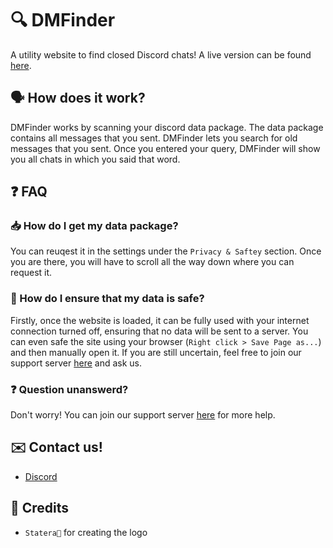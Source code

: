 # 🔍 DMFinder
A utility website to find closed Discord chats!
A live version can be found [here](https://dmfinder.vercel.app/).

## 🗣️ How does it work?
DMFinder works by scanning your discord data package. The data package contains all messages that you sent. DMFinder lets you search for old messages that you sent. Once you entered your query, DMFinder will show you all chats in which you said that word.

## ❓ FAQ
### 📥 How do I get my data package?
You can reuqest it in the settings under the `Privacy & Saftey` section. Once you are there, you will have to scroll all the way down where you can request it.
### 🔐 How do I ensure that my data is safe?
Firstly, once the website is loaded, it can be fully used with your internet connection turned off, ensuring that no data will be sent to a server. You can even safe the site using your browser (`Right click > Save Page as...`) and then manually open it. If you are still uncertain, feel free to join our support server [here](https://discord.gg/9Q7tFzV6Fc) and ask us.
### ❓ Question unanswerd?
Don't worry! You can join our support server [here](https://discord.gg/9Q7tFzV6Fc) for more help.

## ✉️ Contact us!
* [Discord](https://discord.gg/9Q7tFzV6Fc)

## 💯 Credits
* `Statera👑` for creating the logo
